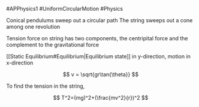 #APPhysics1 #UniformCircularMotion #Physics 



Conical pendulums sweep out a circular path
The string sweeps out a cone among one revolution

Tension force on string has two components, the centripital force and the complement to the gravitational force

[[Static Equilibrium#Equilibrium|Equilibrium state]] in y-direction, motion in x-direction

$$
v = \sqrt{gr\tan{\theta}}
$$

To find the tension in the string,

$$
T^2=(mg)^2+(\frac{mv^2}{r})^2
$$
